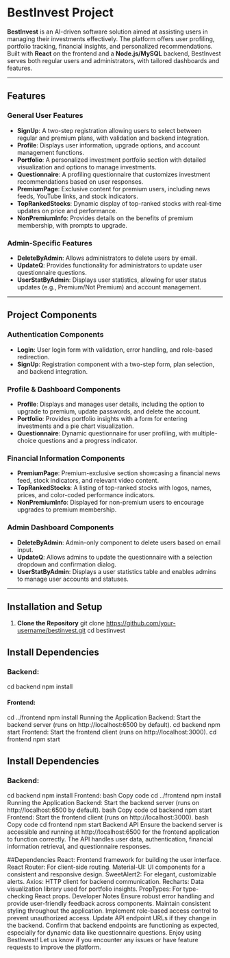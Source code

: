 # BestInvest Project

**BestInvest** is an AI-driven software solution aimed at assisting users in managing their investments effectively. The platform offers user profiling, portfolio tracking, financial insights, and personalized recommendations. Built with **React** on the frontend and a **Node.js/MySQL** backend, BestInvest serves both regular users and administrators, with tailored dashboards and features.

---

## Features

### General User Features

- **SignUp**: A two-step registration allowing users to select between regular and premium plans, with validation and backend integration.
- **Profile**: Displays user information, upgrade options, and account management functions.
- **Portfolio**: A personalized investment portfolio section with detailed visualization and options to manage investments.
- **Questionnaire**: A profiling questionnaire that customizes investment recommendations based on user responses.
- **PremiumPage**: Exclusive content for premium users, including news feeds, YouTube links, and stock indicators.
- **TopRankedStocks**: Dynamic display of top-ranked stocks with real-time updates on price and performance.
- **NonPremiumInfo**: Provides details on the benefits of premium membership, with prompts to upgrade.

### Admin-Specific Features

- **DeleteByAdmin**: Allows administrators to delete users by email.
- **UpdateQ**: Provides functionality for administrators to update user questionnaire questions.
- **UserStatByAdmin**: Displays user statistics, allowing for user status updates (e.g., Premium/Not Premium) and account management.

---

## Project Components

### Authentication Components

- **Login**: User login form with validation, error handling, and role-based redirection.
- **SignUp**: Registration component with a two-step form, plan selection, and backend integration.

### Profile & Dashboard Components

- **Profile**: Displays and manages user details, including the option to upgrade to premium, update passwords, and delete the account.
- **Portfolio**: Provides portfolio insights with a form for entering investments and a pie chart visualization.
- **Questionnaire**: Dynamic questionnaire for user profiling, with multiple-choice questions and a progress indicator.

### Financial Information Components

- **PremiumPage**: Premium-exclusive section showcasing a financial news feed, stock indicators, and relevant video content.
- **TopRankedStocks**: A listing of top-ranked stocks with logos, names, prices, and color-coded performance indicators.
- **NonPremiumInfo**: Displayed for non-premium users to encourage upgrades to premium membership.

### Admin Dashboard Components

- **DeleteByAdmin**: Admin-only component to delete users based on email input.
- **UpdateQ**: Allows admins to update the questionnaire with a selection dropdown and confirmation dialog.
- **UserStatByAdmin**: Displays a user statistics table and enables admins to manage user accounts and statuses.

---

## Installation and Setup

1. **Clone the Repository**
   git clone https://github.com/your-username/bestinvest.git
   cd bestinvest

## Install Dependencies

### Backend:

cd backend
npm install

#### Frontend:
cd ../frontend
npm install
Running the Application
Backend: Start the backend server (runs on http://localhost:6500 by default).
cd backend
npm start
Frontend: Start the frontend client (runs on http://localhost:3000).
cd frontend
npm start

## Install Dependencies
### Backend:

cd backend
npm install
Frontend:
bash
Copy code
cd ../frontend
npm install
Running the Application
Backend: Start the backend server (runs on http://localhost:6500 by default).
bash
Copy code
cd backend
npm start
Frontend: Start the frontend client (runs on http://localhost:3000).
bash
Copy code
cd frontend
npm start
Backend API
Ensure the backend server is accessible and running at http://localhost:6500 for the frontend application to function correctly. The API handles user data, authentication, financial information retrieval, and questionnaire responses.

##Dependencies
React: Frontend framework for building the user interface.
React Router: For client-side routing.
Material-UI: UI components for a consistent and responsive design.
SweetAlert2: For elegant, customizable alerts.
Axios: HTTP client for backend communication.
Recharts: Data visualization library used for portfolio insights.
PropTypes: For type-checking React props.
Developer Notes
Ensure robust error handling and provide user-friendly feedback across components.
Maintain consistent styling throughout the application.
Implement role-based access control to prevent unauthorized access.
Update API endpoint URLs if they change in the backend.
Confirm that backend endpoints are functioning as expected, especially for dynamic data like questionnaire questions.
Enjoy using BestInvest! Let us know if you encounter any issues or have feature requests to improve the platform.

